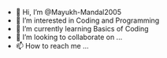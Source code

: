 - 👋 Hi, I’m @Mayukh-Mandal2005
- 👀 I’m interested in Coding and Programming
- 🌱 I’m currently learning Basics of Coding
- 💞️ I’m looking to collaborate on ...
- 📫 How to reach me ...

<!---
Mayukh-Mandal2005/Mayukh-Mandal2005 is a ✨ special ✨ repository because its `README.md` (this file) appears on your GitHub profile.
You can click the Preview link to take a look at your changes.
--->
